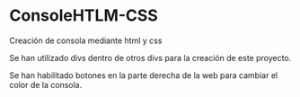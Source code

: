# ConsoleHTLM-CSS
Creación de consola mediante html y css

Se han utilizado divs dentro de otros divs para la creación de este proyecto.

Se han habilitado botones en la parte derecha de la web para cambiar el color de la consola.
